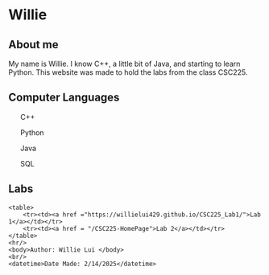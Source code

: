 <html>
    <head>
        <title>CSC225 Labs</title>
    </head>
    <h1>Willie</h1>
    <h2>About me</h2>
    <p>My name is Willie. I know C++, a little bit of Java, and starting to learn Python. This website was made to hold the labs from the class CSC225.</p>
    <h2>Computer Languages</h2>
    <ul>C++</ul>
    <ul>Python</ul>
    <ul>Java</ul>
    <ul>SQL</ul>
    <h2>Labs</h2>

    <table>
        <tr><td><a href ="https://willielui429.github.io/CSC225_Lab1/">Lab 1</a></td></tr>
        <tr><td><a href = "/CSC225-HomePage">Lab 2</a></td></tr>
    </table>
    <hr/>
    <body>Author: Willie Lui </body>
    <br/>
    <datetime>Date Made: 2/14/2025</datetime>
</html>